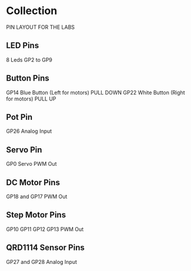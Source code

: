 # Collection


PIN LAYOUT FOR THE LABS

## LED Pins
8 Leds
GP2 to GP9

## Button Pins
GP14 Blue Button (Left for motors) PULL DOWN
GP22 White Button (Right for motors) PULL UP

## Pot Pin
GP26 Analog Input

## Servo Pin
GP0 Servo PWM Out

## DC Motor Pins
GP18 and GP17 PWM Out

## Step Motor Pins
GP10 GP11 GP12 GP13 PWM Out

## QRD1114 Sensor Pins
GP27 and GP28 Analog Input




